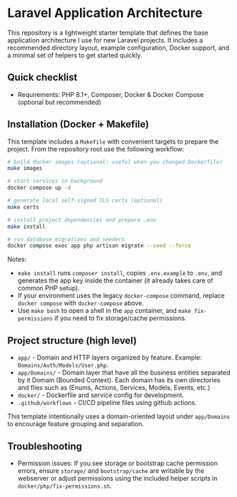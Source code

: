 # Laravel Application Architecture

This repository is a lightweight starter template that defines the base application architecture I use for new Laravel projects. It includes a recommended directory layout, example configuration, Docker support, and a minimal set of helpers to get started quickly.

## Quick checklist

- Requirements: PHP 8.1+, Composer, Docker & Docker Compose (optional but recommended)

## Installation (Docker + Makefile)

This template includes a `Makefile` with convenient targets to prepare the project. From the repository root use the following workflow:

```bash
# build docker images (optional: useful when you changed Dockerfile)
make images

# start services in background
docker compose up -d

# generate local self-signed TLS certs (optional)
make certs

# install project dependencies and prepare .env
make install

# run database migrations and seeders
docker compose exec app php artisan migrate --seed --force
```

Notes:
- `make install` runs `composer install`, copies `.env.example` to `.env`, and generates the app key inside the container (it already takes care of common PHP setup).
- If your environment uses the legacy `docker-compose` command, replace `docker compose` with `docker-compose` above.
- Use `make bash` to open a shell in the `app` container, and `make fix-permissions` if you need to fix storage/cache permissions.

## Project structure (high level)

- `app/` - Domain and HTTP layers organized by feature. Example: `Domains/Auth/Models/User.php`.
- `app/Domains/` - Domain layer that have all the business entities separated by it Domain (Bounded Context). Each domain has its own directories and files such as (Enums, Actions, Services, Models, Events, etc.)
- `docker/` - Dockerfile and service config for development.
- `.github/workflows` - CI/CD pipeline files using github actions.

This template intentionally uses a domain-oriented layout under `app/Domains` to encourage feature grouping and separation.

## Troubleshooting

- Permission issues: If you see storage or bootstrap cache permission errors, ensure `storage/` and `bootstrap/cache` are writable by the webserver or adjust permissions using the included helper scripts in `docker/php/fix-permissions.sh`.